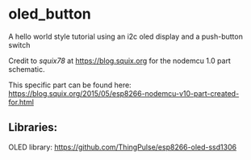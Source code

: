 # oled_button
A hello world style tutorial using an i2c oled display and a push-button switch

Credit to *squix78* at https://blog.squix.org for the nodemcu 1.0 part schematic.

This specific part can be found here: https://blog.squix.org/2015/05/esp8266-nodemcu-v10-part-created-for.html

## Libraries:
OLED library: https://github.com/ThingPulse/esp8266-oled-ssd1306